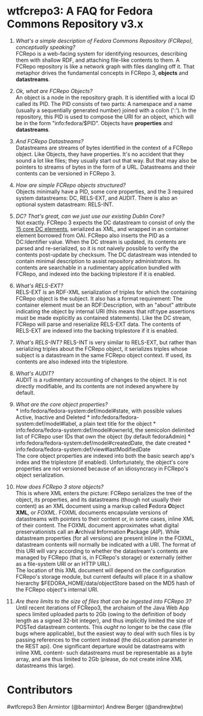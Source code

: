 wtfcrepo3: A FAQ for Fedora Commons Repository v3.x
===================================================

1. *What's a simple description of Fedora Commons Repository (FCRepo), conceptually speaking?*  
   FCRepo is a web-facing system for identifying resources, describing them with shallow RDF, and attaching file-like contents to them. A FCRepo repository is like a network graph with files dangling off it. That metaphor drives the fundamental concepts in FCRepo 3, **objects** and **datastreams**.
  1. *Ok, what are FCRepo Objects?*  
    An object is a node in the repository graph. It is identified with a local ID called its PID. The PID consists of two parts: A namespace and a name (usually a sequentially generated number) joined with a colon (':'). In the repository, this PID is used to compose the URI for an object, which will be in the form "info:fedora/$PID".
    Objects have **properties** and **datastreams**.
  2. *And FCRepo Datastreams?*  
    Datastreams are streams of bytes identified in the context of a FCRepo object. Like Objects, they have properties. It's no accident that they sound a lot like files; they usually start out that way. But that may also be pointers to streams of bytes in the form of a URL. Datastreams and their contents can be versioned in FCRepo 3.  

2. *How are simple FCRepo objects structured?*  
   Objects minimally have a PID, some core properties, and the 3 required system datastreams: DC, RELS-EXT, and AUDIT. There is also an optional system datastream: RELS-INT.
  1. *DC? That's great, can we just use our existing Dublin Core?*  
     Not exactly. FCRepo 3 expects the DC datastream to consist of only the [15 core DC elements](http://dublincore.org/documents/dces/), serialized as XML, and wrapped in an container element borrowed from OAI. FCRepo also inserts the PID as a DC:Identifier value. When the DC stream is updated, its contents are parsed and re-serialized, so it is not naively possible to verify the contents post-update by checksum. The DC datastream was intended to contain minimal description to assist repository administrators. Its contents are searchable in a rudimentary application bundled with FCRepo, and indexed into the backing triplestore if it is enabled.  
  2. *What's RELS-EXT?*  
    RELS-EXT is an RDF-XML serialization of triples for which the containing FCRepo object is the subject. It also has a format requirement: The container element must be an RDF:Description, with an "about" attribute indicating the object by internal URI (this means that rdf:type assertions must be made explicitly as contained statements). Like the DC stream, FCRepo will parse and reserialize RELS-EXT data. The contents of RELS-EXT are indexed into the backing triplestore if it is enabled.  
  3. *What's RELS-INT?*
    RELS-INT is very similar to RELS-EXT, but rather than serializing triples about the FCRepo object, it serializes triples whose subject is a datastream in the same FCRepo object context. If used, its contents are also indexed into the triplestore.  
  4. *What's AUDIT?*  
    AUDIT is a rudimentary accounting of changes to the object. It is not directly modifiable, and its contents are not indexed anywhere by default.  
  5. *What are the core object properties?*  
    * info:fedora/fedora-system:def/model#state, with possible values Active, Inactive and Deleted
    * info:fedora/fedora-system:def/model#label, a plain text title for the object
    * info:fedora/fedora-system:def/model#ownerId, the semicolon delimited list of FCRepo user IDs that own the object (by default fedoraAdmin)
    * info:fedora/fedora-system:def/model#createdDate, the date created
    * info:fedora/fedora-system:def/view#lastModifiedDate  
    The core object properties are indexed into both the basic search app's index and the triplestore (if enabled). Unfortunately, the object's core properties are not versioned because of an idiosyncracy in FCRepo's object serialization. 
3. *How does FCRepo 3 store objects?*  
   This is where XML enters the picture: FCRepo serializes the tree of the object, its properties, and its datastreams (though not usually their content) as an XML document using a markup called <B>F</b>edora <b>O</b>bject <b>XML</b>, or *FOXML*. FOXML documents encapsulate versions of datastreams with pointers to their content or, in some cases, inline XML of their content. The FOXML document approximates what digital preservationists call an <b>A</b>rchival <b>I</b>nformation <b>P</b>ackage (*AIP*). While datastream properties (for all versions) are present inline in the FOXML, datastream contents will normally be indicated with a URI. The format of this URI will vary according to whether the datastream's contents are managed by FCRepo (that is, in FCRepo's storage) or externally (either as a file-system URI or an HTTP URL).  
   The location of this XML document will depend on the configuration FCRepo's storage module, but current defaults will place it in a shallow hierarchy $FEDORA_HOME/data/objectStore based on the MD5 hash of the FCRepo object's internal URI.  

4. *Are there limits to the size of files that can be ingested into FCRepo 3?*  
   Until recent iterations of FCRepo3, the archaism of the Java Web App specs limited uploaded parts to 2Gb (owing to the definition of body length as a signed 32-bit integer), and thus implicitly limited the size of POSTed datastream contents. This *ought* no longer to be the case (file bugs where applicable), but the easiest way to deal with such files is by passing references to the content instead (the dsLocation parameter in the REST api). One significant departure would be datastreams with inline XML content- such datastreams must be representable as a byte array, and are thus limited to 2Gb (please, do not create inline XML datastreams this large).  

Contributors
============
\#wtfcrepo3
Ben Armintor (@barmintor)
Andrew Berger (@andrewjbtw)

